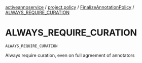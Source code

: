 [activeannoservice](../../index.md) / [project.policy](../index.md) / [FinalizeAnnotationPolicy](index.md) / [ALWAYS_REQUIRE_CURATION](./-a-l-w-a-y-s_-r-e-q-u-i-r-e_-c-u-r-a-t-i-o-n.md)

# ALWAYS_REQUIRE_CURATION

`ALWAYS_REQUIRE_CURATION`

Always require curation, even on full agreement of annotators

